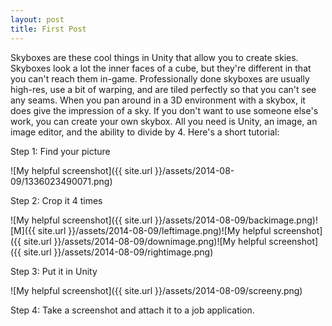```yaml
---
layout: post
title: First Post
---
```


Skyboxes are these cool things in Unity that allow you to create skies. Skyboxes look a lot the inner faces of a cube, but they're different in that you can't reach them in-game. Professionally done skyboxes are usually high-res, use a bit of warping, and are tiled perfectly so that you can't see any seams. When you pan around in a 3D environment with a skybox, it does give the impression of a sky. If you don't want to use someone else's work, you can create your own skybox. All you need is Unity, an image, an image editor, and the ability to divide by 4. Here's a short tutorial:

Step 1: Find your picture

![My helpful screenshot]({{ site.url }}/assets/2014-08-09/1336023490071.png)

Step 2: Crop it 4 times

![My helpful screenshot]({{ site.url }}/assets/2014-08-09/backimage.png)![M]({{ site.url }}/assets/2014-08-09/leftimage.png)![My helpful screenshot]({{ site.url }}/assets/2014-08-09/downimage.png)![My helpful screenshot]({{ site.url }}/assets/2014-08-09/rightimage.png)

Step 3: Put it in Unity

![My helpful screenshot]({{ site.url }}/assets/2014-08-09/screeny.png)

Step 4: Take a screenshot and attach it to a job application.
